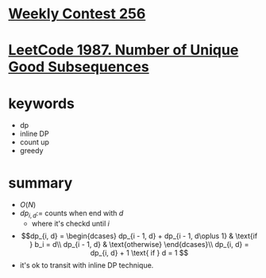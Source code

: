 # [Weekly Contest 256](https://leetcode.com/contest/weekly-contest-256)

# [LeetCode 1987. Number of Unique Good Subsequences](https://leetcode.com/problems/number-of-unique-good-subsequences/)



# keywords
- dp
- inline DP
- count up
- greedy



# summary
- $O(N)$
- $dp_{i, d} :=$ counts when end with $d$
  - where it's checkd until $i$
- $$dp_{i, d} =
  \begin{dcases}
  dp_{i - 1, d} + dp_{i - 1, d\oplus 1} & \text{if } b_i = d\\
  dp_{i - 1, d} & \text{otherwise}
  \end{dcases}\\
  dp_{i, d} = dp_{i, d} + 1 \text{ if } d = 1
  $$
- it's ok to transit with inline DP technique.
